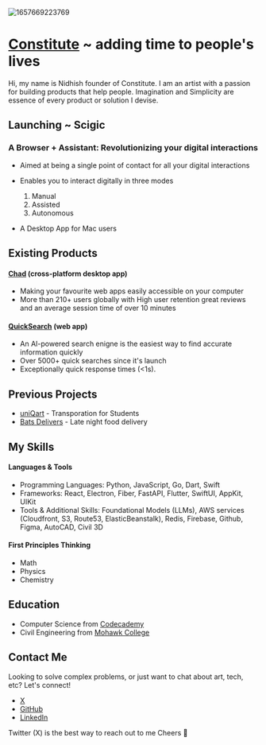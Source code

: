 ![1657669223769](https://user-images.githubusercontent.com/72427739/210922811-3fecc62d-7cd2-427c-859a-6596d66a96e8.jpeg)

# [Constitute](https://constitute.ai) ~ adding time to people's lives

Hi, my name is Nidhish founder of Constitute. I am an artist with a passion for building products that help people. Imagination and Simplicity are essence of every product or solution I devise.


## Launching ~ Scigic
### A Browser + Assistant: Revolutionizing your digital interactions
- Aimed at being a single point of contact for all your digital interactions
- Enables you to interact digitally in three modes
  
  1. Manual
  2. Assisted
  3. Autonomous
 
- A Desktop App for Mac users

## Existing Products

#### [Chad](https://getchad.co) (cross-platform desktop app)
- Making your favourite web apps easily accessible on your computer 
- More than 210+ users globally with High user retention great reviews and an average session time of over 10 minutes

#### [QuickSearch](https://constitute.ai/quicksearch/) (web app)
- An AI-powered search enigne is the easiest way to find accurate information quickly 
- Over 5000+ quick searches since it's launch
- Exceptionally quick response times (<1s).


## Previous Projects

- [uniQart](https://linktr.ee/uniqart/) - Transporation for Students
- [Bats Delivers](https://www.zomato.com/ahmedabad/bats-delivers-paldi) - Late night food delivery
  

## My Skills

#### Languages & Tools

- Programming Languages: Python, JavaScript, Go, Dart, Swift
- Frameworks: React, Electron, Fiber, FastAPI, Flutter, SwiftUI, AppKit, UIKit
- Tools & Additional Skills: Foundational Models (LLMs), AWS services (Cloudfront, S3, Route53, ElasticBeanstalk), Redis, Firebase, Github, Figma, AutoCAD, Civil 3D

#### First Principles Thinking

- Math
- Physics
- Chemistry

## Education

- Computer Science from [Codecademy](https://codecademy.com/)
- Civil Engineering from [Mohawk College](https://mohawkcollege.ca/)

## Contact Me
Looking to solve complex problems, or just want to chat about art, tech, etc? Let's connect!

- [X](https://twitter.com/nidhishgajjar)
- [GitHub](https://github.com/nidhishgajjar)
- [LinkedIn](https://www.linkedin.com/in/nidhish-gajjar-665896167)

Twitter (X) is the best way to reach out to me
Cheers 🥂
